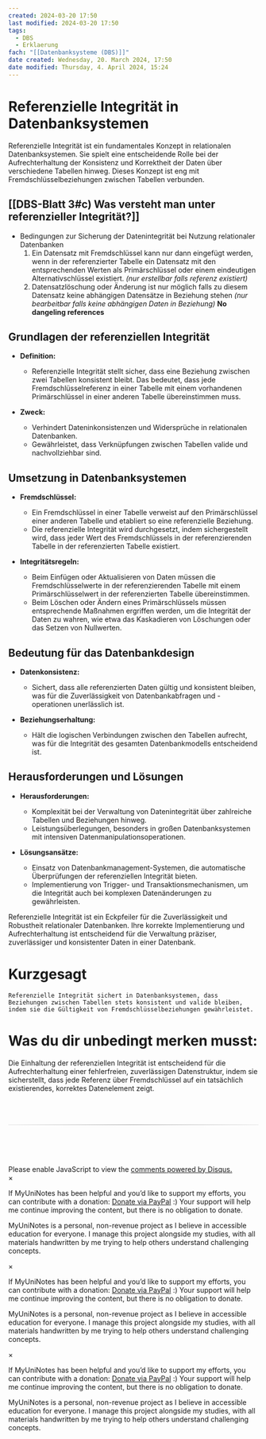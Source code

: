 ```yaml
---
created: 2024-03-20 17:50
last modified: 2024-03-20 17:50
tags:
  - DBS
  - Erklaerung
fach: "[[Datenbanksysteme (DBS)]]"
date created: Wednesday, 20. March 2024, 17:50
date modified: Thursday, 4. April 2024, 15:24
---
```


# Referenzielle Integrität in Datenbanksystemen

Referenzielle Integrität ist ein fundamentales Konzept in relationalen Datenbanksystemen. Sie spielt eine entscheidende Rolle bei der Aufrechterhaltung der Konsistenz und Korrektheit der Daten über verschiedene Tabellen hinweg. Dieses Konzept ist eng mit Fremdschlüsselbeziehungen zwischen Tabellen verbunden.

## [[DBS-Blatt 3#c) Was versteht man unter referenzieller Integrität?]]

- Bedingungen zur Sicherung der Datenintegrität bei Nutzung relationaler Datenbanken
  1. Ein Datensatz mit Fremdschlüssel kann nur dann eingefügt werden, wenn in der referenzierter Tabelle ein Datensatz mit den entsprechenden Werten als Primärschlüssel oder einem eindeutigen Alternativschlüssel existiert. _(nur erstellbar falls referenz existiert)_
  2. Datensatzlöschung oder Änderung ist nur möglich falls zu diesem Datensatz keine abhängigen Datensätze in Beziehung stehen _(nur bearbeitbar falls keine abhängigen Daten in Beziehung)_ **No dangeling references**

## Grundlagen der referenziellen Integrität

- **Definition:**

  - Referenzielle Integrität stellt sicher, dass eine Beziehung zwischen zwei Tabellen konsistent bleibt. Das bedeutet, dass jede Fremdschlüsselreferenz in einer Tabelle mit einem vorhandenen Primärschlüssel in einer anderen Tabelle übereinstimmen muss.

- **Zweck:**
  - Verhindert Dateninkonsistenzen und Widersprüche in relationalen Datenbanken.
  - Gewährleistet, dass Verknüpfungen zwischen Tabellen valide und nachvollziehbar sind.

## Umsetzung in Datenbanksystemen

- **Fremdschlüssel:**

  - Ein Fremdschlüssel in einer Tabelle verweist auf den Primärschlüssel einer anderen Tabelle und etabliert so eine referenzielle Beziehung.
  - Die referenzielle Integrität wird durchgesetzt, indem sichergestellt wird, dass jeder Wert des Fremdschlüssels in der referenzierenden Tabelle in der referenzierten Tabelle existiert.

- **Integritätsregeln:**
  - Beim Einfügen oder Aktualisieren von Daten müssen die Fremdschlüsselwerte in der referenzierenden Tabelle mit einem Primärschlüsselwert in der referenzierten Tabelle übereinstimmen.
  - Beim Löschen oder Ändern eines Primärschlüssels müssen entsprechende Maßnahmen ergriffen werden, um die Integrität der Daten zu wahren, wie etwa das Kaskadieren von Löschungen oder das Setzen von Nullwerten.

## Bedeutung für das Datenbankdesign

- **Datenkonsistenz:**

  - Sichert, dass alle referenzierten Daten gültig und konsistent bleiben, was für die Zuverlässigkeit von Datenbankabfragen und -operationen unerlässlich ist.

- **Beziehungserhaltung:**
  - Hält die logischen Verbindungen zwischen den Tabellen aufrecht, was für die Integrität des gesamten Datenbankmodells entscheidend ist.

## Herausforderungen und Lösungen

- **Herausforderungen:**

  - Komplexität bei der Verwaltung von Datenintegrität über zahlreiche Tabellen und Beziehungen hinweg.
  - Leistungsüberlegungen, besonders in großen Datenbanksystemen mit intensiven Datenmanipulationsoperationen.

- **Lösungsansätze:**
  - Einsatz von Datenbankmanagement-Systemen, die automatische Überprüfungen der referenziellen Integrität bieten.
  - Implementierung von Trigger- und Transaktionsmechanismen, um die Integrität auch bei komplexen Datenänderungen zu gewährleisten.

Referenzielle Integrität ist ein Eckpfeiler für die Zuverlässigkeit und Robustheit relationaler Datenbanken. Ihre korrekte Implementierung und Aufrechterhaltung ist entscheidend für die Verwaltung präziser, zuverlässiger und konsistenter Daten in einer Datenbank.

# Kurzgesagt

`Referenzielle Integrität sichert in Datenbanksystemen, dass Beziehungen zwischen Tabellen stets konsistent und valide bleiben, indem sie die Gültigkeit von Fremdschlüsselbeziehungen gewährleistet.`

# Was du dir unbedingt merken musst:

Die Einhaltung der referenziellen Integrität ist entscheidend für die Aufrechterhaltung einer fehlerfreien, zuverlässigen Datenstruktur, indem sie sicherstellt, dass jede Referenz über Fremdschlüssel auf ein tatsächlich existierendes, korrektes Datenelement zeigt.

<!-- DISQUS SCRIPT COMMENT START -->

<hr style="border: none; height: 2px; background: linear-gradient(to right, #f0f0f0, #ccc, #f0f0f0); margin-top: 4rem; margin-bottom: 5rem;">
<div id="disqus_thread"></div>
<script>
    /**
    *  RECOMMENDED CONFIGURATION VARIABLES: EDIT AND UNCOMMENT THE SECTION BELOW TO INSERT DYNAMIC VALUES FROM YOUR PLATFORM OR CMS.
    *  LEARN WHY DEFINING THESE VARIABLES IS IMPORTANT: https://disqus.com/admin/universalcode/#configuration-variables    */
    /*
    var disqus_config = function () {
    this.page.url = PAGE_URL;  // Replace PAGE_URL with your page's canonical URL variable
    this.page.identifier = PAGE_IDENTIFIER; // Replace PAGE_IDENTIFIER with your page's unique identifier variable
    };
    */
    (function() { // DON'T EDIT BELOW THIS LINE
    var d = document, s = d.createElement('script');
    s.src = 'https://myuninotes.disqus.com/embed.js';
    s.setAttribute('data-timestamp', +new Date());
    (d.head || d.body).appendChild(s);
    })();
</script>
<noscript>Please enable JavaScript to view the <a href="https://disqus.com/?ref_noscript">comments powered by Disqus.</a></noscript>

<!-- DISQUS SCRIPT COMMENT END -->

<!-- Modal START -->
<div id="myModal" class="modal">
  <div class="modal-content">
    <span id="closeModal" class="close">&times;</span>
    <p class="modal-text">
      If MyUniNotes has been helpful and you’d like to support my efforts, <span class="modal-highlight"> you can contribute with a donation: <a class="modal-dono-link" href="https://paypal.me/myuninotes4u">Donate via PayPal</a> :) </span> Your support will help me continue improving the content, but there is no obligation to donate.
    </p>
    <p class="modal-text">
      <span class="modal-highlight">MyUniNotes is a personal, non-revenue project as I believe in accessible education for everyone.</span> I manage this project alongside my studies, with all materials handwritten by me trying to help others understand challenging concepts.
    </p>
  </div>
</div>

<script>
  // JavaScript to display the modal on page load
  document.addEventListener('DOMContentLoaded', function() {
    // Generate a random number between 1 and 1
    // Wanted it to load with a adjustable probability for every page load but did not work, as DOM is loaded only once. Therefore now loading it every time website is visited and DOM is loaded.
    const randomNumber = Math.floor(Math.random() * 1) + 1; 
    // console.log(randomNumber)
    if (randomNumber === 1) {
      setTimeout(function() {
        const modal = document.getElementById('myModal');
        if (modal) {
          modal.classList.add('show');
        }
      }, 1000); // Adjust the delay as needed

      const closeModal = document.getElementById('closeModal');
      if (closeModal) {
        closeModal.addEventListener('click', function() {
          const modal = document.getElementById('myModal');
          if (modal) {
            modal.classList.remove('show');
          }
        });
      }
    } else {
      // Ensure the modal is hidden if the random number is not 1
      const modal = document.getElementById('myModal');
      if (modal) {
        modal.style.display = 'none';
      }
    }
  });
</script>
<!-- Modal END -->

<!-- Modal START -->
<div id="myModal" class="modal">
  <div class="modal-content">
    <span id="closeModal" class="close">&times;</span>
    <p class="modal-text">
      If MyUniNotes has been helpful and you’d like to support my efforts, <span class="modal-highlight"> you can contribute with a donation: <a class="modal-dono-link" href="https://paypal.me/myuninotes4u">Donate via PayPal</a> :) </span> Your support will help me continue improving the content, but there is no obligation to donate.
    </p>
    <p class="modal-text">
      <span class="modal-highlight">MyUniNotes is a personal, non-revenue project as I believe in accessible education for everyone.</span> I manage this project alongside my studies, with all materials handwritten by me trying to help others understand challenging concepts.
    </p>
  </div>
</div>

<script>
  // JavaScript to display the modal on page load
  document.addEventListener('DOMContentLoaded', function() {
    // Generate a random number between 1 and 1
    // Wanted it to load with a adjustable probability for every page load but did not work, as DOM is loaded only once. Therefore now loading it every time website is visited and DOM is loaded.
    const randomNumber = Math.floor(Math.random() * 1) + 1; 
    // console.log(randomNumber)
    if (randomNumber === 1) {
      setTimeout(function() {
        const modal = document.getElementById('myModal');
        if (modal) {
          modal.classList.add('show');
        }
      }, 1000); // Adjust the delay as needed

      const closeModal = document.getElementById('closeModal');
      if (closeModal) {
        closeModal.addEventListener('click', function() {
          const modal = document.getElementById('myModal');
          if (modal) {
            modal.classList.remove('show');
          }
        });
      }
    } else {
      // Ensure the modal is hidden if the random number is not 1
      const modal = document.getElementById('myModal');
      if (modal) {
        modal.style.display = 'none';
      }
    }
  });
</script>
<!-- Modal END -->

<!-- Modal START -->
<div id="myModal" class="modal">
  <div class="modal-content">
    <span id="closeModal" class="close">&times;</span>
    <p class="modal-text">
      If MyUniNotes has been helpful and you’d like to support my efforts, <span class="modal-highlight"> you can contribute with a donation: <a class="modal-dono-link" href="https://paypal.me/myuninotes4u">Donate via PayPal</a> :) </span> Your support will help me continue improving the content, but there is no obligation to donate.
    </p>
    <p class="modal-text">
      <span class="modal-highlight">MyUniNotes is a personal, non-revenue project as I believe in accessible education for everyone.</span> I manage this project alongside my studies, with all materials handwritten by me trying to help others understand challenging concepts.
    </p>
  </div>
</div>

<script>
  // JavaScript to display the modal on page load
  document.addEventListener('DOMContentLoaded', function() {
    // Generate a random number between 1 and 1
    // Wanted it to load with a adjustable probability for every page load but did not work, as DOM is loaded only once. Therefore now loading it every time website is visited and DOM is loaded.
    const randomNumber = Math.floor(Math.random() * 1) + 1; 
    // console.log(randomNumber)
    if (randomNumber === 1) {
      setTimeout(function() {
        const modal = document.getElementById('myModal');
        if (modal) {
          modal.classList.add('show');
        }
      }, 1000); // Adjust the delay as needed

      const closeModal = document.getElementById('closeModal');
      if (closeModal) {
        closeModal.addEventListener('click', function() {
          const modal = document.getElementById('myModal');
          if (modal) {
            modal.classList.remove('show');
          }
        });
      }
    } else {
      // Ensure the modal is hidden if the random number is not 1
      const modal = document.getElementById('myModal');
      if (modal) {
        modal.style.display = 'none';
      }
    }
  });
</script>
<!-- Modal END -->
